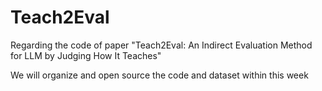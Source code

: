 # Teach2Eval
Regarding the code of paper "Teach2Eval: An Indirect Evaluation Method for LLM by Judging How It Teaches"

We will organize and open source the code and dataset within this week
